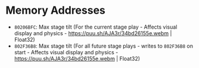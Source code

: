 Memory Addresses
================

- `80206BFC`: Max stage tilt (For the current stage play - Affects visual display and physics - https://puu.sh/AJA3r/34bd26155e.webm | Float32)
- `802F36B8`: Max stage tilt (For all future stage plays - writes to `802F36B8` on start - Affects visual display and physics - https://puu.sh/AJA3r/34bd26155e.webm | Float32)

